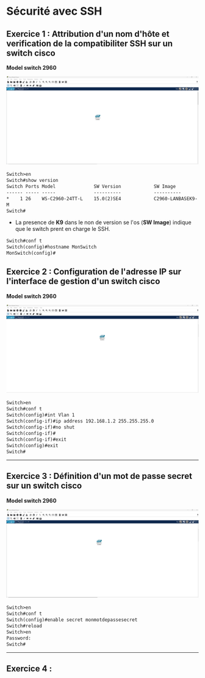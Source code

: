 # Sécurité avec SSH

## Exercice 1 : Attribution d'un nom d'hôte et verification de la compatibiliter SSH sur un switch cisco

**Model switch 2960**

![Topologie Exercice 1](../img/Exo-1-ssh-topo.png)

```cli
Switch>en
Switch#show version
Switch Ports Model              SW Version            SW Image
------ ----- -----              ----------            ----------
*    1 26    WS-C2960-24TT-L    15.0(2)SE4            C2960-LANBASEK9-M
Switch#
```
- La presence de **K9** dans le non de version se l'os (**SW Image**) indique que le switch prent en charge le SSH.


```cli
Switch#conf t              
Switch(config)#hostname MonSwitch
MonSwitch(config)#
```

## Exercice 2 : Configuration de l'adresse IP sur l'interface de gestion d'un switch cisco

**Model switch 2960**

![Topologie Exercice 2](../img/Exo-2-ssh-topo.png)


```cli
Switch>en
Switch#conf t
Switch(config)#int Vlan 1
Switch(config-if)#ip address 192.168.1.2 255.255.255.0
Switch(config-if)#no shut
Switch(config-if)#
Switch(config-if)#exit
Switch(config)#exit
Switch#
```

---

## Exercice 3 : Définition d'un mot de passe secret sur un switch cisco

**Model switch 2960**

![Topologie Exercice 3](../img/Exo-3-ssh-topo.png)

```cli
Switch>en
Switch#conf t
Switch(config)#enable secret monmotdepassesecret
Switch#reload
Switch>en
Password: 
Switch#
```

---

## Exercice 4 : 